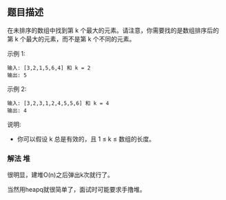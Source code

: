 ## 题目描述
在未排序的数组中找到第 k 个最大的元素。请注意，你需要找的是数组排序后的第 k 个最大的元素，而不是第 k 个不同的元素。

示例 1:
```
输入: [3,2,1,5,6,4] 和 k = 2
输出: 5
```
示例 2:
```
输入: [3,2,3,1,2,4,5,5,6] 和 k = 4
输出: 4
```
说明:
- 你可以假设 k 总是有效的，且 1 ≤ k ≤ 数组的长度。

### 解法 堆
很明显，建堆O(n)之后弹出k次就行了。

当然用heapq就很简单了，面试时可能要求手撸堆。